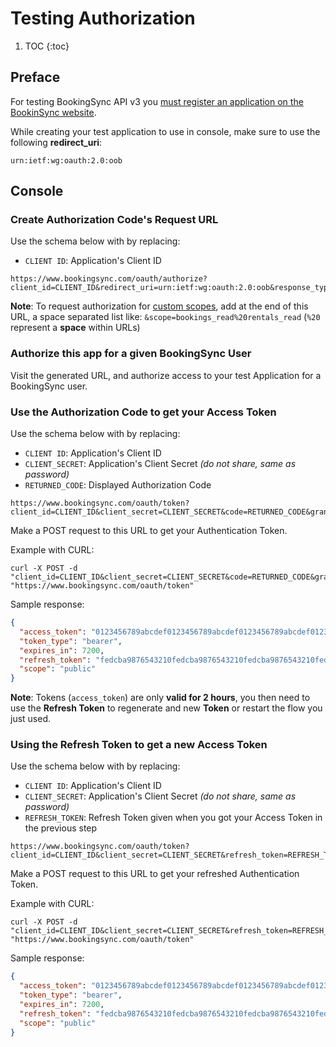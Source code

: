 # Testing Authorization

1. TOC
{:toc}

## Preface

For testing BookingSync API v3 you
[must register an application on the BookinSync website](/reference/requirements/).


While creating your test application to use in console,
make sure to use the following **redirect_uri**:

~~~
urn:ietf:wg:oauth:2.0:oob
~~~

## Console

### Create Authorization Code's Request URL

Use the schema below with by replacing:

* `CLIENT ID`: Application's Client ID

~~~
https://www.bookingsync.com/oauth/authorize?client_id=CLIENT_ID&redirect_uri=urn:ietf:wg:oauth:2.0:oob&response_type=code
~~~

**Note**: To request authorization for [custom scopes](/reference/authorization#scopes),
add at the end of this URL, a space separated list like:
`&scope=bookings_read%20rentals_read` (`%20` represent a **space** within URLs)

### Authorize this app for a given BookingSync User

Visit the generated URL, and authorize access to your test
Application for a BookingSync user.

### Use the Authorization Code to get your Access Token

Use the schema below with by replacing:

* `CLIENT ID`: Application's Client ID
* `CLIENT_SECRET`: Application's Client Secret _(do not share, same as password)_
* `RETURNED_CODE`: Displayed Authorization Code

~~~
https://www.bookingsync.com/oauth/token?client_id=CLIENT_ID&client_secret=CLIENT_SECRET&code=RETURNED_CODE&grant_type=authorization_code&redirect_uri=urn:ietf:wg:oauth:2.0:oob
~~~

Make a POST request to this URL to get your Authentication Token.

Example with CURL:

~~~
curl -X POST -d "client_id=CLIENT_ID&client_secret=CLIENT_SECRET&code=RETURNED_CODE&grant_type=authorization_code&redirect_uri=urn:ietf:wg:oauth:2.0:oob" "https://www.bookingsync.com/oauth/token"
~~~

Sample response:

~~~json
{
  "access_token": "0123456789abcdef0123456789abcdef0123456789abcdef0123456789abcdef",
  "token_type": "bearer",
  "expires_in": 7200,
  "refresh_token": "fedcba9876543210fedcba9876543210fedcba9876543210fedcba9876543210",
  "scope": "public"
}
~~~

**Note**: Tokens (`access_token`) are only **valid for 2 hours**, you then need to use the
**Refresh Token** to regenerate and new **Token** or restart the flow you just used.


### Using the Refresh Token to get a new Access Token

Use the schema below with by replacing:

* `CLIENT ID`: Application's Client ID
* `CLIENT_SECRET`: Application's Client Secret _(do not share, same as password)_
* `REFRESH_TOKEN`: Refresh Token given when you got your Access Token in the previous step

~~~
https://www.bookingsync.com/oauth/token?client_id=CLIENT_ID&client_secret=CLIENT_SECRET&refresh_token=REFRESH_TOKEN&grant_type=refresh_token&redirect_uri=urn:ietf:wg:oauth:2.0:oob
~~~

Make a POST request to this URL to get your refreshed Authentication Token.

Example with CURL:

~~~
curl -X POST -d "client_id=CLIENT_ID&client_secret=CLIENT_SECRET&refresh_token=REFRESH_TOKEN&grant_type=refresh_token&redirect_uri=urn:ietf:wg:oauth:2.0:oob" "https://www.bookingsync.com/oauth/token"
~~~

Sample response:

~~~json
{
  "access_token": "0123456789abcdef0123456789abcdef0123456789abcdef0123456789abcdef",
  "token_type": "bearer",
  "expires_in": 7200,
  "refresh_token": "fedcba9876543210fedcba9876543210fedcba9876543210fedcba9876543210",
  "scope": "public"
}
~~~
